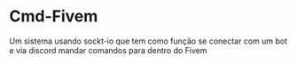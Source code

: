 # Cmd-Fivem
Um sistema usando sockt-io que tem como função se conectar com um bot e via discord mandar comandos para dentro do Fivem

